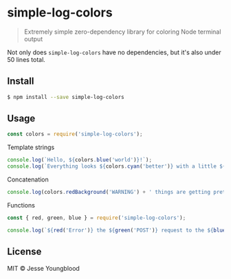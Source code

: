 # simple-log-colors
> Extremely simple zero-dependency library for coloring Node terminal output

Not only does `simple-log-colors` have no dependencies, but it's also under 50 lines total.

## Install

```bash
$ npm install --save simple-log-colors
```

## Usage

```javascript
const colors = require('simple-log-colors');
```
Template strings
```javascript
console.log(`Hello, ${colors.blue('world')}!`);
console.log(`Everything looks ${colors.cyan('better')} with a little ${colors.magenta('color')}!`);
```
Concatenation
```javascript
console.log(colors.redBackground('WARNING') + ' things are getting pretty ' + colors.yellow('colorful') + ' around here.');
```
Functions
```javascript
const { red, green, blue } = require('simple-log-colors');

console.log(`${red('Error')} the ${green('POST')} request to the ${blue('/test')} route was not signed properly.`);
```


## License

MIT © Jesse Youngblood
